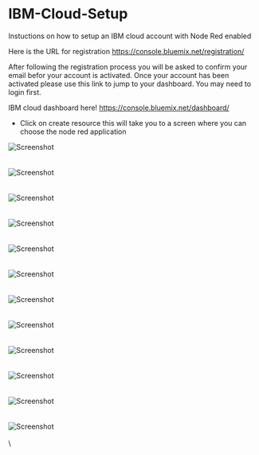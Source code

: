 # IBM-Cloud-Setup
Instuctions on how to setup an IBM cloud account with Node Red enabled

Here is the URL for registration https://console.bluemix.net/registration/

After following the registration process you will be asked to confirm your email befor your account is activated. Once your account has been activated please use this link to jump to your dashboard. You may need to login first.

IBM cloud dashboard here! https://console.bluemix.net/dashboard/

- Click on create resource this will take you to a screen where you can choose the node red application


![Screenshot](screenshots/IBM001.png)
\
\
\
![Screenshot](screenshots/IBM002.png)
\
\
\
![Screenshot](screenshots/IBM003.png)
\
\
\
![Screenshot](screenshots/ibm004.png)
\
\
\
![Screenshot](screenshots/ibm005.png)
\
\
\
![Screenshot](screenshots/ibm006.png)
\
\
\
![Screenshot](screenshots/ibm007.png)
\
\
\
![Screenshot](screenshots/ibm008.png)
\
\
\
![Screenshot](screenshots/ibm009.png)
\
\
\
![Screenshot](screenshots/ibm010.png)
\
\
\
![Screenshot](screenshots/ibm011.png)
\
\
\
![Screenshot](screenshots/ibm012.png)
\
\
\
